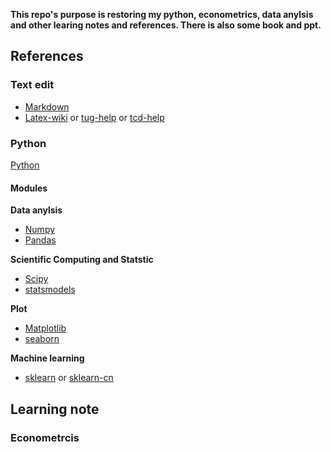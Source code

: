 **This repo's purpose is restoring my python, econometrics, data anylsis and other learing notes and references. There is also some book and ppt.**

## References

### Text edit
+ [Markdown](https://markdown.com.cn/basic-syntax/lists.html)
+ [Latex-wiki](https://en.wikibooks.org/wiki/LaTeX) or [tug-help](https://www.tug.org/begin.html) or [tcd-help](https://www.maths.tcd.ie/~dwilkins/LaTeXPrimer/)

### Python
[Python](https://docs.python.org/3/index.html)

#### Modules

**Data anylsis** 
+ [Numpy](https://numpy.org/learn/)
+ [Pandas](https://pandas.pydata.org/docs/)

**Scientific Computing and Statstic**
+ [Scipy](https://docs.scipy.org/doc/scipy/)
+ [statsmodels](https://www.statsmodels.org/stable/index.html)

**Plot**
+ [Matplotlib](https://matplotlib.org/)
+ [seaborn](https://seaborn.pydata.org/index.html)

**Machine learning**
+ [sklearn](https://scikit-learn.org/stable/index.html) or [sklearn-cn](https://www.sklearncn.cn/)




## Learning note

### Econometrcis